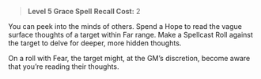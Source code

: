 > **Level 5 Grace Spell**
> **Recall Cost:** 2

You can peek into the minds of others. Spend a Hope to read the vague surface thoughts of a target within Far range. Make a Spellcast Roll against the target to delve for deeper, more hidden thoughts.

On a roll with Fear, the target might, at the GM’s discretion, become aware that you’re reading their thoughts.
